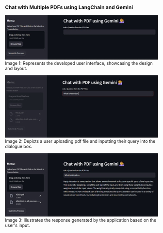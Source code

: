 ### Chat with Multiple PDFs using LangChain and Gemini 

![User Interface](images/user_interface.PNG)
Image 1: Represents the developed user interface, showcasing the design and layout.

![Input Prompt](images/input.PNG)
Image 2: Depicts a user uploading pdf file and inputting their query into the dialogue box.

![Response](images/response.PNG)
Image 3: Illustrates the response generated by the application based on the user's input.
